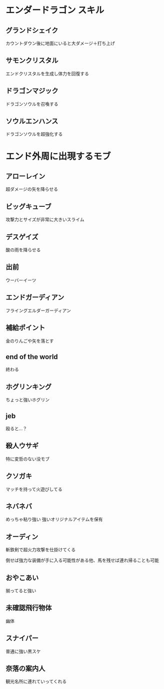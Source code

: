 # エンダードラゴン スキル

## グランドシェイク

カウントダウン後に地面にいると大ダメージ＋打ち上げ

## サモンクリスタル

エンドクリスタルを生成し体力を回復する

## ドラゴンマジック

ドラゴンソウルを召喚する

## ソウルエンハンス

ドラゴンソウルを超強化する

# エンド外周に出現するモブ

## アローレイン

超ダメージの矢を降らせる

## ビッグキューブ

攻撃力とサイズが非常に大きいスライム

## デスゲイズ

酸の雨を降らせる

## 出前

ウーバーイーツ

## エンドガーディアン

フライングエルダーガーディアン

## 補給ポイント

金のりんごや矢を落とす

## end of the world

終わる

## ホグリンキング

ちょっと強いホグリン

## jeb

殴ると…？

## 殺人ウサギ

特に変哲のない没モブ

## クソガキ

マッチを持って火遊びしてる

## ネバネバ

めっちゃ粘り強い 強いオリジナルアイテムを保有

## オーディン

斬鉄剣で超火力攻撃を仕掛けてくる

倒せば強力な装備が手に入る可能性がある他、馬を残せば連れ帰ることも可能

## おやこあい

揃ってると強い

## 未確認飛行物体

幽体

## スナイパー

普通に強い黒スケ

## 奈落の案内人

観光名所に連れていってくれる

